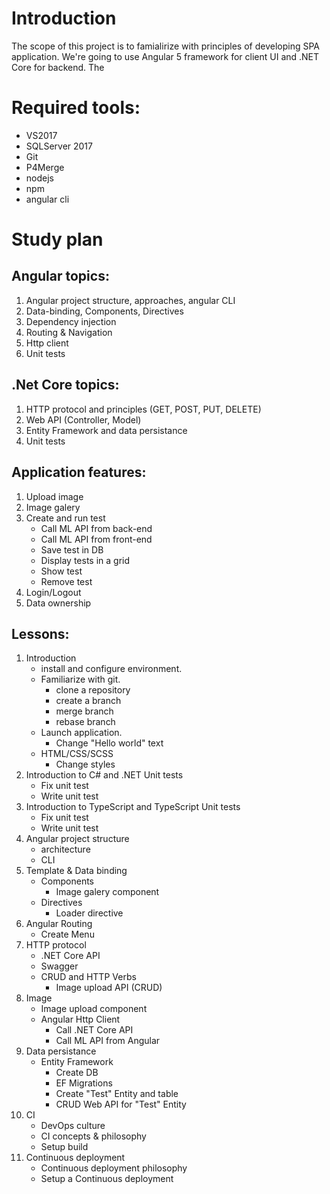 # Introduction 
The scope of this project is to famialirize with principles of developing SPA application. We're going to use Angular 5 framework for client UI and .NET Core for backend. The 

# Required tools:
 - VS2017
 - SQLServer 2017
 - Git
 - P4Merge
 - nodejs
 - npm
 - angular cli
 

# Study plan

## Angular topics:
1.  Angular project structure, approaches, angular CLI
2.  Data-binding, Components, Directives
3.  Dependency injection
4.  Routing & Navigation
5.  Http client
6.  Unit tests

## .Net Core topics:
1.  HTTP protocol and principles (GET, POST, PUT, DELETE)
2.  Web API (Controller, Model)
3.  Entity Framework and data persistance
4.  Unit tests

## Application features:
1.  Upload image
2.  Image galery
3.  Create and run test
    -   Call ML API from back-end
    -   Call ML API from front-end
    -   Save test in DB
    -   Display tests in a grid
    -   Show test
    -   Remove test
4.  Login/Logout
5.  Data ownership

## Lessons:
1.	Introduction 
    - install and configure environment. 
    - Familiarize with git.
        - clone a repository
        - create a branch
        - merge branch
        - rebase branch  
    - Launch application.
        - Change "Hello world" text
    - HTML/CSS/SCSS
        - Change styles
2.  Introduction to C# and .NET Unit tests
    - Fix unit test
    - Write unit test
3.  Introduction to TypeScript and TypeScript Unit tests
    - Fix unit test
    - Write unit test
4.  Angular project structure
    - architecture    
    - CLI 
5.  Template & Data binding
    - Components
        - Image galery component
    - Directives
        - Loader directive
6.	Angular Routing
    - Create Menu
7.  HTTP protocol
    - .NET Core API
    - Swagger        
    - CRUD and HTTP Verbs
        - Image upload API (CRUD)
8.  Image
    - Image upload component
    - Angular Http Client
        - Call .NET Core API
        - Call ML API from Angular
9.	Data persistance
    - Entity Framework
        - Create DB
        - EF Migrations
        - Create "Test" Entity and table
        - CRUD Web API for "Test" Entity
10. CI
    - DevOps culture
    - CI concepts & philosophy
    - Setup build
11. Continuous deployment
    - Continuous deployment philosophy 
    - Setup a Continuous deployment


